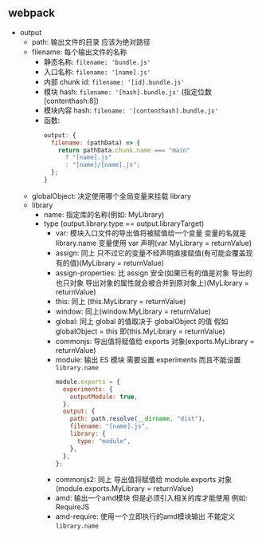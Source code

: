 ## webpack

- output
  - path: 输出文件的目录 应该为绝对路径
  - filename: 每个输出文件的名称
    - 静态名称: `filename: 'bundle.js'`
    - 入口名称: `filename: '[name].js'`
    - 内部 chunk id: `filename: '[id].bundle.js'`
    - 模块 hash: `filename: '[hash].bundle.js'` (指定位数 [contenthash:8])
    - 模块内容 hash: `filename: '[contenthash].bundle.js'`
    - 函数:
      ```javascript
      output: {
        filename: (pathData) => {
          return pathData.chunk.name === "main"
            ? "[name].js"
            : "[name]/[name].js";
        };
      }
      ```
  - globalObject: 决定使用哪个全局变量来挂载 library
  - library
    - name: 指定库的名称(例如: MyLibrary)
    - type (output.library.type == output.libraryTarget)
      - var: 模块入口文件的导出值将被赋值给一个变量 变量的名就是 library.name 变量使用 var 声明(var MyLibrary = returnValue)
      - assign: 同上 只不过它的变量不经声明直接赋值(有可能会覆盖现有的值)(MyLibrary = returnValue)
      - assign-properties: 比 assign 安全(如果已有的值是对象 导出的也只对象 导出对象的属性就会被合并到原对象上)(MyLibrary = returnValue)
      - this: 同上 (this.MyLibrary = returnValue)
      - window: 同上(window.MyLibrary = returnValue)
      - global: 同上 global 的值取决于 globalObject 的值 假如 globalObject = this 即(this.MyLibrary = returnValue)
      - commonjs: 导出值将赋值给 exports 对象(exports.MyLibrary = returnValue)
      - module: 输出 ES 模块 需要设置 experiments 而且不能设置 `library.name`
        ```javascript
        module.exports = {
          experiments: {
            outputModule: true,
          },
          output: {
            path: path.resolve(__dirname, "dist"),
            filename: "[name].js",
            library: {
              type: "module",
            },
          },
        };
        ```
      - commonjs2: 同上 导出值将赋值给 module.exports 对象(module.exports.MyLibrary = returnValue)
      - amd: 输出一个amd模块 但是必须引入相关的库才能使用 例如: RequireJS
      - amd-require: 使用一个立即执行的amd模块输出 不能定义 `library.name`
